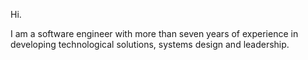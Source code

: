 Hi.

I am a software engineer with more than seven years of experience in developing technological solutions, systems design and leadership.
